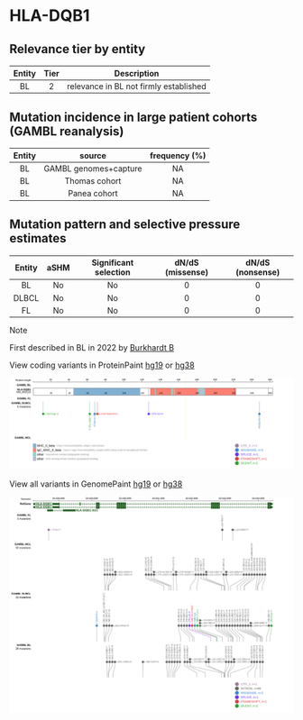 # HLA-DQB1

## Relevance tier by entity

|Entity|Tier|Description                           |
|:------:|:----:|--------------------------------------|
|BL    |2   |relevance in BL not firmly established|

## Mutation incidence in large patient cohorts (GAMBL reanalysis)

|Entity|source               |frequency (%)|
|:------:|:---------------------:|:-------------:|
|BL    |GAMBL genomes+capture|NA           |
|BL    |Thomas cohort        |NA           |
|BL    |Panea cohort         |NA           |

## Mutation pattern and selective pressure estimates

|Entity|aSHM|Significant selection|dN/dS (missense)|dN/dS (nonsense)|
|:------:|:----:|:---------------------:|:----------------:|:----------------:|
|BL    |No  |No                   |0               |0               |
|DLBCL |No  |No                   |0               |0               |
|FL    |No  |No                   |0               |0               |


> [!NOTE]
> First described in BL in 2022 by [Burkhardt B](https://pubmed.ncbi.nlm.nih.gov/35794096)


View coding variants in ProteinPaint [hg19](https://www.bcgsc.ca/downloads/morinlab/GAMBL/test/genes/HLA-DQB1_protein.html)  or [hg38](https://www.bcgsc.ca/downloads/morinlab/GAMBL/test/genes/HLA-DQB1_protein_hg38.html)

![image](images/proteinpaint/HLA-DQB1_NM_002123.svg)

View all variants in GenomePaint [hg19](https://www.bcgsc.ca/downloads/morinlab/GAMBL/test/genes/HLA-DQB1.html)  or [hg38](https://www.bcgsc.ca/downloads/morinlab/GAMBL/test/genes/HLA-DQB1_hg38.html)

![image](images/proteinpaint/HLA-DQB1.svg)
